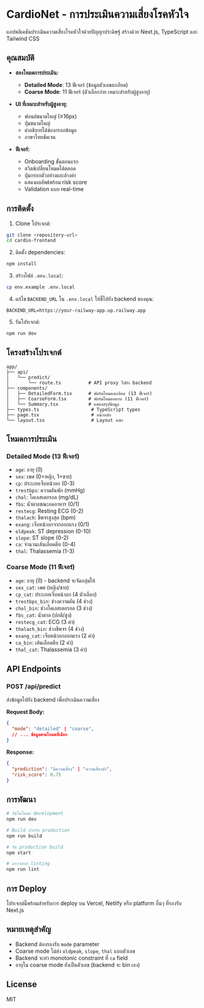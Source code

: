 # CardioNet - การประเมินความเสี่ยงโรคหัวใจ

แอปพลิเคชันประเมินความเสี่ยงโรคหัวใจด้วยปัญญาประดิษฐ์ สร้างด้วย Next.js, TypeScript และ Tailwind CSS

## คุณสมบัติ

- **สองโหมดการประเมิน:**
  - **Detailed Mode**: 13 ฟีเจอร์ (ข้อมูลตัวเลขละเอียด)
  - **Coarse Mode**: 11 ฟีเจอร์ (ตัวเลือกง่าย เหมาะสำหรับผู้สูงอายุ)

- **UI ที่เหมาะสำหรับผู้สูงอายุ:**
  - ฟอนต์ขนาดใหญ่ (≥16px)
  - ปุ่มขนาดใหญ่
  - คำอธิบายใต้ช่องกรอกข้อมูล
  - ภาษาไทยชัดเจน

- **ฟีเจอร์:**
  - Onboarding ขั้นตอนแรก
  - สวิตช์เปลี่ยนโหมดได้ตลอด
  - ปุ่มกรอกตัวอย่างและล้างค่า
  - แสดงผลลัพธ์พร้อม risk score
  - Validation แบบ real-time

## การติดตั้ง

1. Clone โปรเจกต์:
```bash
git clone <repository-url>
cd cardio-frontend
```

2. ติดตั้ง dependencies:
```bash
npm install
```

3. สร้างไฟล์ `.env.local`:
```bash
cp env.example .env.local
```

4. แก้ไข `BACKEND_URL` ใน `.env.local` ให้ชี้ไปยัง backend ของคุณ:
```env
BACKEND_URL=https://your-railway-app.up.railway.app
```

5. รันโปรเจกต์:
```bash
npm run dev
```

## โครงสร้างโปรเจกต์

```
app/
├── api/
│   └── predict/
│       └── route.ts          # API proxy ไปยัง backend
├── components/
│   ├── DetailedForm.tsx      # ฟอร์มโหมดละเอียด (13 ฟีเจอร์)
│   ├── CoarseForm.tsx        # ฟอร์มโหมดหยาบ (11 ฟีเจอร์)
│   └── Summary.tsx           # แสดงสรุปข้อมูล
├── types.ts                   # TypeScript types
├── page.tsx                   # หน้าหลัก
└── layout.tsx                 # Layout หลัก
```

## โหมดการประเมิน

### Detailed Mode (13 ฟีเจอร์)
- `age`: อายุ (ปี)
- `sex`: เพศ (0=หญิง, 1=ชาย)
- `cp`: ประเภทเจ็บหน้าอก (0-3)
- `trestbps`: ความดันพัก (mmHg)
- `chol`: โคเลสเตอรอล (mg/dL)
- `fbs`: น้ำตาลขณะอดอาหาร (0/1)
- `restecg`: Resting ECG (0-2)
- `thalach`: ชีพจรสูงสุด (bpm)
- `exang`: เจ็บหน้าอกจากออกแรง (0/1)
- `oldpeak`: ST depression (0-10)
- `slope`: ST slope (0-2)
- `ca`: จำนวนเส้นเลือดตีบ (0-4)
- `thal`: Thalassemia (1-3)

### Coarse Mode (11 ฟีเจอร์)
- `age`: อายุ (ปี) - backend จะจัดกลุ่มให้
- `sex_cat`: เพศ (หญิง/ชาย)
- `cp_cat`: ประเภทเจ็บหน้าอก (4 ตัวเลือก)
- `trestbps_bin`: ช่วงความดัน (4 ช่วง)
- `chol_bin`: ช่วงโคเลสเตอรอล (3 ช่วง)
- `fbs_cat`: น้ำตาล (ปกติ/สูง)
- `restecg_cat`: ECG (3 ค่า)
- `thalach_bin`: ช่วงชีพจร (4 ช่วง)
- `exang_cat`: เจ็บหน้าอกออกแรง (2 ค่า)
- `ca_bin`: เส้นเลือดตีบ (2 ค่า)
- `thal_cat`: Thalassemia (3 ค่า)

## API Endpoints

### POST /api/predict
ส่งข้อมูลไปยัง backend เพื่อประเมินความเสี่ยง

**Request Body:**
```json
{
  "mode": "detailed" | "coarse",
  // ... ข้อมูลตามโหมดที่เลือก
}
```

**Response:**
```json
{
  "prediction": "มีความเสี่ยง" | "ความเสี่ยงต่ำ",
  "risk_score": 0.75
}
```

## การพัฒนา

```bash
# รันในโหมด development
npm run dev

# Build สำหรับ production
npm run build

# รัน production build
npm start

# ตรวจสอบ linting
npm run lint
```

## การ Deploy

โปรเจกต์นี้พร้อมสำหรับการ deploy บน Vercel, Netlify หรือ platform อื่นๆ ที่รองรับ Next.js

## หมายเหตุสำคัญ

- Backend ต้องรองรับ `mode` parameter
- Coarse mode ไม่ส่ง `oldpeak`, `slope`, `thal` แบบตัวเลข
- Backend จะทำ monotonic constraint ที่ `ca` field
- อายุใน coarse mode ยังเป็นตัวเลข (backend จะ bin เอง)

## License

MIT 
